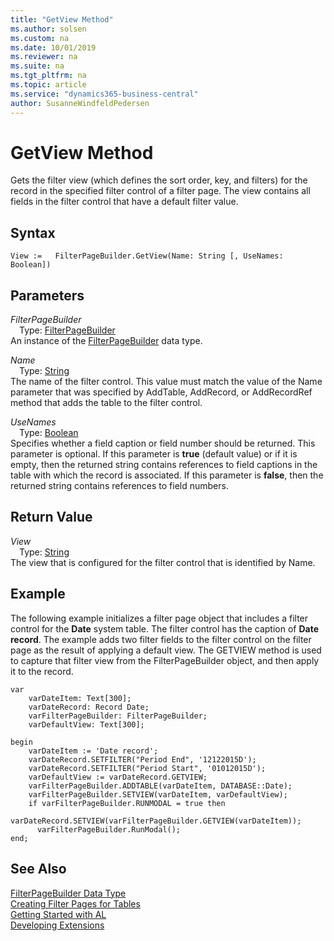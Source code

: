 ```yaml
---
title: "GetView Method"
ms.author: solsen
ms.custom: na
ms.date: 10/01/2019
ms.reviewer: na
ms.suite: na
ms.tgt_pltfrm: na
ms.topic: article
ms.service: "dynamics365-business-central"
author: SusanneWindfeldPedersen
---
```

[//]: # (START>DO_NOT_EDIT)
[//]: # (IMPORTANT:Do not edit any of the content between here and the END>DO_NOT_EDIT.)
[//]: # (Any modifications should be made in the .xml files in the ModernDev repo.)
# GetView Method
Gets the filter view (which defines the sort order, key, and filters) for the record in the specified filter control of a filter page. The view contains all fields in the filter control that have a default filter value.


## Syntax
```
View :=   FilterPageBuilder.GetView(Name: String [, UseNames: Boolean])
```
## Parameters
*FilterPageBuilder*  
&emsp;Type: [FilterPageBuilder](filterpagebuilder-data-type.md)  
An instance of the [FilterPageBuilder](filterpagebuilder-data-type.md) data type.  

*Name*  
&emsp;Type: [String](../string/string-data-type.md)  
The name of the filter control. This value must match the value of the Name parameter that was specified by AddTable, AddRecord, or AddRecordRef method that adds the table to the filter control.
        
*UseNames*  
&emsp;Type: [Boolean](../boolean/boolean-data-type.md)  
Specifies whether a field caption or field number should be returned. This parameter is optional. If this parameter is **true** (default value) or if it is empty, then the returned string contains references to field captions in the table with which the record is associated. If this parameter is **false**, then the returned string contains references to field numbers.
        


## Return Value
*View*  
&emsp;Type: [String](../string/string-data-type.md)  
The view that is configured for the filter control that is identified by Name.  


[//]: # (IMPORTANT: END>DO_NOT_EDIT)

## Example  
 The following example initializes a filter page object that includes a filter control for the **Date** system table. The filter control has the caption of **Date record**. The example adds two filter fields to the filter control on the filter page as the result of applying a default view. The GETVIEW method is used to capture that filter view from the FilterPageBuilder object, and then apply it to the record.  

```
var
    varDateItem: Text[300];  
    varDateRecord: Record Date;  
    varFilterPageBuilder: FilterPageBuilder;  
    varDefaultView: Text[300];

begin
    varDateItem := 'Date record';  
    varDateRecord.SETFILTER("Period End", '12122015D');  
    varDateRecord.SETFILTER("Period Start", '01012015D');  
    varDefaultView := varDateRecord.GETVIEW;  
    varFilterPageBuilder.ADDTABLE(varDateItem, DATABASE::Date);  
    varFilterPageBuilder.SETVIEW(varDateItem, varDefaultView);  
    if varFilterPageBuilder.RUNMODAL = true then  
      varDateRecord.SETVIEW(varFilterPageBuilder.GETVIEW(varDateItem));
      varFilterPageBuilder.RunModal(); 
end;
```  


## See Also
[FilterPageBuilder Data Type](filterpagebuilder-data-type.md)  
[Creating Filter Pages for Tables](../../devenv-filter-pages-for-filtering-tables.md)  
[Getting Started with AL](../../devenv-get-started.md)  
[Developing Extensions](../../devenv-dev-overview.md)